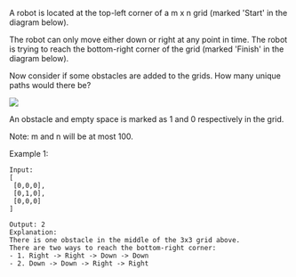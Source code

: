 A robot is located at the top-left corner of a m x n grid (marked 'Start' in the diagram below).

The robot can only move either down or right at any point in time. The robot is trying to reach the bottom-right corner of the grid (marked 'Finish' in the diagram below).

Now consider if some obstacles are added to the grids. How many unique paths would there be?

![](https://assets.leetcode.com/uploads/2018/10/22/robot_maze.png)

An obstacle and empty space is marked as 1 and 0 respectively in the grid.

Note: m and n will be at most 100.

Example 1:
```
Input:
[
 [0,0,0],
 [0,1,0],
 [0,0,0]
]

Output: 2
Explanation:
There is one obstacle in the middle of the 3x3 grid above.
There are two ways to reach the bottom-right corner:
- 1. Right -> Right -> Down -> Down
- 2. Down -> Down -> Right -> Right
```
